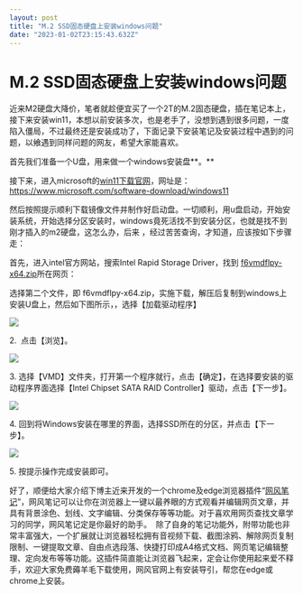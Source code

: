 ```yaml
---
layout: post
title: "M.2 SSD固态硬盘上安装windows问题"
date: "2023-01-02T23:15:43.632Z"
---
```

M.2 SSD固态硬盘上安装windows问题
=======================

  

近来M2硬盘大降价，笔者就趁便宜买了一个2T的M.2固态硬盘，插在笔记本上，接下来安装win11，本想以前安装多次，也是老手了，没想到遇到很多问题，一度陷入僵局，不过最终还是安装成功了，下面记录下安装笔记及安装过程中遇到的问题，以飨遇到同样问题的网友，希望大家能喜欢。

首先我们准备一个U盘，用来做一个windows安装盘**。**

接下来，进入microsoft的[win11下载官网](https://www.microsoft.com/software-download/windows11)，网址是：https://www.microsoft.com/software-download/windows11

然后按照提示顺利下载镜像文件并制作好启动盘。一切顺利，用u盘启动，开始安装系统，开始选择分区安装时，windows竟死活找不到安装分区，也就是找不到刚才插入的m2硬盘，这怎么办，后来 ，经过苦苦查询，才知道，应该按如下步骤走：

首先，进入intel官方网站，搜索Intel Rapid Storage Driver，找到 [](https://www.intel.cn/content/www/cn/zh/download/720755/intel-rapid-storage-technology-driver-installation-software-with-intel-optane-memory-11th-up-to-13th-gen-platforms.html?wapkw=Intel%2520Rapid%2520Storage%2520Driver%2520V14.6.3.1032)[​f6vmdflpy-x64.zip](https://www.intel.cn/content/www/cn/zh/download/720755/intel-rapid-storage-technology-driver-installation-software-with-intel-optane-memory-11th-up-to-13th-gen-platforms.html?wapkw=Intel%2520Rapid%2520Storage%2520Driver%2520V14.6.3.1032)所在网页：

选择第二个文件，即 ​f6vmdflpy-x64.zip，实施下载，解压后复制到windows上安装U盘上，然后如下图所示，，选择【加载驱动程序】

![](https://kmpic.asus.com/images/2016/11/25/e9422517-4304-4aae-93f3-9fc438008df4.png)

2.  点击【浏览】。

![](https://kmpic.asus.com/images/2016/11/25/5020400f-8ac4-450d-b340-eecf3b40f95c.png)

3. 选择【VMD】文件夹，打开第一个程序就行，点击【确定】，在选择要安装的驱动程序界面选择【Intel Chipset SATA RAID Controller】驱动，点击【下一步】。

![](https://kmpic.asus.com/images/2016/11/25/f3a0d08c-d370-44e6-a8d5-704ed3c75582.png)

4. 回到将Windows安装在哪里的界面，选择SSD所在的分区，并点击【下一步】。

![](https://kmpic.asus.com/images/2016/11/25/1d1f0887-a5ee-4e5f-92f4-9125cee27384.png)

5. 按提示操作完成安装即可。

好了，顺便给大家介绍下博主近来开发的一个chrome及edge浏览器插件“[网风笔记](https://netwind.cc)”，网风笔记可以让你在浏览器上一键以最养眼的方式观看并编辑网页文章，并具有背景涂色、划线、文字编辑、分类保存等等功能。对于喜欢用网页查找文章学习的同学，网风笔记定是你最好的助手。  除了自身的笔记功能外，附带功能也非常丰富强大，一个扩展就让浏览器轻松拥有音视频下载、截图涂鸦、解除网页复制限制、一键提取文章、自由点选段落、快捷打印成A4格式文档、网页笔记编辑整理、定向发布等等功能。这插件简直能让浏览器飞起来，定会让你使用起来爱不释手，欢迎大家免费薅羊毛下载使用，网风官网上有安装导引，帮您在edge或chrome上安装。